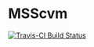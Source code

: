 # MSScvm
[![Travis-CI Build Status](https://travis-ci.org/jdbcode/MSScvm.svg?branch=master)](https://travis-ci.org/jdbcode/MSScvm)
